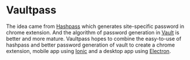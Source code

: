 # Vaultpass

The idea came from [Hashpass](https://github.com/boyers/hashpass) which generates site-specific password in chrome extension. And the algorithm of password generation in [Vault](https://github.com/jcoglan/vault/tree/0.3.0) is better and more mature. Vaultpass hopes to combine the easy-to-use of hashpass and better password generation of vault to create a chrome extension, mobile app using [Ionic](http://ionicframework.com/) and a desktop app using [Electron](http://electron.atom.io).

